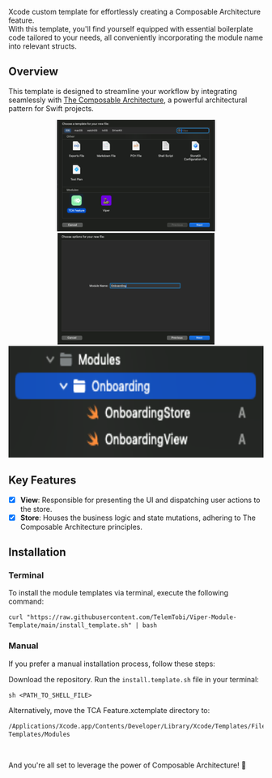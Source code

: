 Xcode custom template for effortlessly creating a Composable Architecture feature.<br/>
With this template, you'll find yourself equipped with essential boilerplate code tailored to your needs, all conveniently incorporating the module name into relevant structs.

## Overview

This template is designed to streamline your workflow by integrating seamlessly with [The Composable Architecture](https://github.com/pointfreeco/swift-composable-architecture), a powerful architectural pattern for Swift projects.

<p align="center">
  <img height="220" src="Resources/screenshot1.png">
  <img height="220" src="Resources/screenshot2.png">
  <img height="220" src="Resources/screenshot3.png">
</p>

## Key Features

- [x] **View**: Responsible for presenting the UI and dispatching user actions to the store.
- [x] **Store**: Houses the business logic and state mutations, adhering to The Composable Architecture principles.

## Installation

### Terminal
To install the module templates via terminal, execute the following command:

```
curl "https://raw.githubusercontent.com/TelemTobi/Viper-Module-Template/main/install_template.sh" | bash
```

### Manual
If you prefer a manual installation process, follow these steps:

Download the repository.
Run the `install.template.sh` file in your terminal:

```
sh <PATH_TO_SHELL_FILE>
```

Alternatively, move the TCA Feature.xctemplate directory to:

```
/Applications/Xcode.app/Contents/Developer/Library/Xcode/Templates/File Templates/Modules
```
<br/>

And you're all set to leverage the power of Composable Architecture! 🚀
